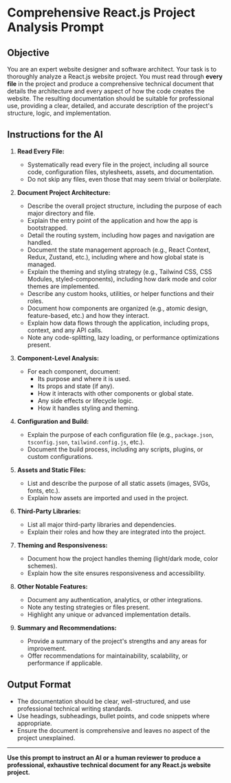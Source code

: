# Comprehensive React.js Project Analysis Prompt

## Objective
You are an expert website designer and software architect. Your task is to thoroughly analyze a React.js website project. You must read through **every file** in the project and produce a comprehensive technical document that details the architecture and every aspect of how the code creates the website. The resulting documentation should be suitable for professional use, providing a clear, detailed, and accurate description of the project's structure, logic, and implementation.

## Instructions for the AI

1. **Read Every File:**
   - Systematically read every file in the project, including all source code, configuration files, stylesheets, assets, and documentation.
   - Do not skip any files, even those that may seem trivial or boilerplate.

2. **Document Project Architecture:**
   - Describe the overall project structure, including the purpose of each major directory and file.
   - Explain the entry point of the application and how the app is bootstrapped.
   - Detail the routing system, including how pages and navigation are handled.
   - Document the state management approach (e.g., React Context, Redux, Zustand, etc.), including where and how global state is managed.
   - Explain the theming and styling strategy (e.g., Tailwind CSS, CSS Modules, styled-components), including how dark mode and color themes are implemented.
   - Describe any custom hooks, utilities, or helper functions and their roles.
   - Document how components are organized (e.g., atomic design, feature-based, etc.) and how they interact.
   - Explain how data flows through the application, including props, context, and any API calls.
   - Note any code-splitting, lazy loading, or performance optimizations present.

3. **Component-Level Analysis:**
   - For each component, document:
     - Its purpose and where it is used.
     - Its props and state (if any).
     - How it interacts with other components or global state.
     - Any side effects or lifecycle logic.
     - How it handles styling and theming.

4. **Configuration and Build:**
   - Explain the purpose of each configuration file (e.g., `package.json`, `tsconfig.json`, `tailwind.config.js`, etc.).
   - Document the build process, including any scripts, plugins, or custom configurations.

5. **Assets and Static Files:**
   - List and describe the purpose of all static assets (images, SVGs, fonts, etc.).
   - Explain how assets are imported and used in the project.

6. **Third-Party Libraries:**
   - List all major third-party libraries and dependencies.
   - Explain their roles and how they are integrated into the project.

7. **Theming and Responsiveness:**
   - Document how the project handles theming (light/dark mode, color schemes).
   - Explain how the site ensures responsiveness and accessibility.

8. **Other Notable Features:**
   - Document any authentication, analytics, or other integrations.
   - Note any testing strategies or files present.
   - Highlight any unique or advanced implementation details.

9. **Summary and Recommendations:**
   - Provide a summary of the project's strengths and any areas for improvement.
   - Offer recommendations for maintainability, scalability, or performance if applicable.

## Output Format
- The documentation should be clear, well-structured, and use professional technical writing standards.
- Use headings, subheadings, bullet points, and code snippets where appropriate.
- Ensure the document is comprehensive and leaves no aspect of the project unexplained.

---

**Use this prompt to instruct an AI or a human reviewer to produce a professional, exhaustive technical document for any React.js website project.** 